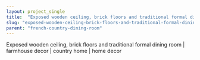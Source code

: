 ```yaml
---
layout: project_single
title:  "Exposed wooden ceiling, brick floors and traditional formal dining room | farmhouse decor | country home | home decor"
slug: "exposed-wooden-ceiling-brick-floors-and-traditional-formal-dining-room-farmhouse-decor-country-home-home"
parent: "french-country-dining-room"
---
```

Exposed wooden ceiling, brick floors and traditional formal dining room | farmhouse decor | country home | home decor